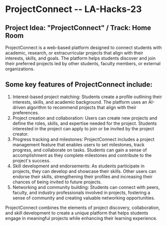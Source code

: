 # ProjectConnect -- LA-Hacks-23
## Project Idea: "ProjectConnect" / Track: Home Room

ProjectConnect is a web-based platform designed to connect students with academic, research, or extracurricular projects that align with their interests, skills, and goals. The platform helps students discover and join their preferred projects led by other students, faculty members, or external organizations. 

## Some key features of ProjectConnect include:

1. Interest-based project matching: Students create a profile outlining their interests, skills, and academic background. The platform uses an AI-driven algorithm to recommend projects that align with their preferences.
2. Project creation and collaboration: Users can create new projects and define the roles, skills, and expertise needed for the project. Students interested in the project can apply to join or be invited by the project creator.
3. Progress tracking and milestones: ProjectConnect includes a project management feature that enables users to set milestones, track progress, and collaborate on tasks. Students can gain a sense of accomplishment as they complete milestones and contribute to the project's success.
4. Skill development and endorsements: As students participate in projects, they can develop and showcase their skills. Other users can endorse their skills, strengthening their profiles and increasing their chances of being invited to future projects.
5. Networking and community building: Students can connect with peers, faculty, and industry professionals involved in projects, fostering a sense of community and creating valuable networking opportunities.


ProjectConnect combines the elements of project discovery, collaboration, and skill development to create a unique platform that helps students engage in meaningful projects while enhancing their learning experience.





